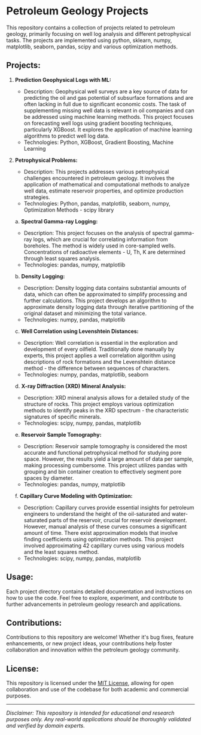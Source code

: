 # Petroleum Geology Projects

This repository contains a collection of projects related to petroleum geology, primarily focusing on well log analysis and different petrophysical tasks. 
The projects are implemented using python, sklearn, numpy, matplotlib, seaborn, pandas, scipy and various optimization methods.

## Projects:

1. **Prediction Geophysical Logs with ML:**
   - Description: Geophysical well surveys are a key source of data for predicting the oil and gas potential of subsurface formations and are often lacking in full due to significant economic costs. The task of supplementing missing well data is relevant in oil companies and can be addressed using machine learning methods. This project focuses on forecasting well logs using gradient boosting techniques, particularly XGBoost. It explores the application of machine learning algorithms to predict well log data.
   - Technologies: Python, XGBoost, Gradient Boosting, Machine Learning

2. **Petrophysical Problems:**
   - Description: This projects addresses various petrophysical challenges encountered in petroleum geology. It involves the application of mathematical and computational methods to analyze well data, estimate reservoir properties, and optimize production strategies.
   - Technologies: Python, pandas, matplotlib, seaborn, numpy, Optimization Methods - scipy library
  
   a. **Spectral Gamma-ray Logging:**
   - Description: This project focuses on the analysis of spectral gamma-ray logs, which are crucial for correlating information from boreholes. The method is widely used in core-sampled wells. Concentrations of radioactive elements - U, Th, K are determined through least squares analysis.
   - Technologies: pandas, numpy, matplotlib

   b. **Density Logging:**
      - Description: Density logging data contains substantial amounts of data, which can often be approximated to simplify processing and further calculations. This project develops an algorithm to approximate density logging data through iterative partitioning of the original dataset and minimizing the total variance.
      - Technologies: numpy, pandas, matplotlib
   
   c. **Well Correlation using Levenshtein Distances:**
      - Description: Well correlation is essential in the exploration and development of every oilfield. Traditionally done manually by experts, this project applies a well correlation algorithm using descriptions of rock formations and the Levenshtein distance method - the difference between sequences of characters.
      - Technologies: numpy, pandas, matplotlib, seaborn
   
   d. **X-ray Diffraction (XRD) Mineral Analysis:**
      - Description: XRD mineral analysis allows for a detailed study of the structure of rocks. This project employs various optimization methods to identify peaks in the XRD spectrum - the characteristic signatures of specific minerals.
      - Technologies: scipy, numpy, pandas, matplotlib
   
   e. **Reservoir Sample Tomography:**
      - Description: Reservoir sample tomography is considered the most accurate and functional petrophysical method for studying pore space. However, the results yield a large amount of data per sample, making processing cumbersome. This project utilizes pandas with grouping and bin container creation to effectively segment pore spaces by diameter.
      - Technologies: pandas, numpy, matplotlib
        
   f. **Capillary Curve Modeling with Optimization:**
   - Description: Capillary curves provide essential insights for petroleum engineers to understand the height of the oil-saturated and water-saturated parts of the reservoir, crucial for reservoir development. However, manual analysis of these curves consumes a significant amount of time. There exist approximation models that involve finding coefficients using optimization methods. This project involved approximating 42 capillary curves using various models and the least squares method.
   - Technologies: scipy, numpy, pandas, matplotlib

## Usage:

Each project directory contains detailed documentation and instructions on how to use the code. Feel free to explore, experiment, and contribute to further advancements in petroleum geology research and applications.

## Contributions:

Contributions to this repository are welcome! Whether it's bug fixes, feature enhancements, or new project ideas, your contributions help foster collaboration and innovation within the petroleum geology community.

## License:

This repository is licensed under the [MIT License](LICENSE), allowing for open collaboration and use of the codebase for both academic and commercial purposes.

---

*Disclaimer: This repository is intended for educational and research purposes only. Any real-world applications should be thoroughly validated and verified by domain experts.*
